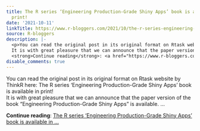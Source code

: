 ```yaml
---
title: The R series ‘Engineering Production-Grade Shiny Apps’ book is available in
  print!
date: '2021-10-11'
linkTitle: https://www.r-bloggers.com/2021/10/the-r-series-engineering-production-grade-shiny-apps-book-is-available-in-print/
source: R-bloggers
description: |-
  <p>You can read the original post in its original format on Rtask website by ThinkR here: The R series ‘Engineering Production-Grade Shiny Apps’ book is available in print!<br />
  It is with great pleasure that we can announce that the paper version of the book “Engineering Production-Grade Shiny Apps” is available. ...</p>
  <strong>Continue reading</strong>: <a href="https://www.r-bloggers.com/2021/10/the-r-series-engineering-production-grade-shiny-apps-book-is-available-in-print/">The R series ‘Engineering Production-Grade Shiny Apps’ book is available in ...
disable_comments: true
---
```

<p>You can read the original post in its original format on Rtask website by ThinkR here: The R series ‘Engineering Production-Grade Shiny Apps’ book is available in print!<br />
It is with great pleasure that we can announce that the paper version of the book “Engineering Production-Grade Shiny Apps” is available. ...</p>
<strong>Continue reading</strong>: <a href="https://www.r-bloggers.com/2021/10/the-r-series-engineering-production-grade-shiny-apps-book-is-available-in-print/">The R series ‘Engineering Production-Grade Shiny Apps’ book is available in ...